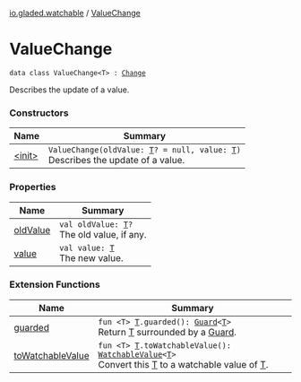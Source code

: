 [io.gladed.watchable](../index.md) / [ValueChange](./index.md)

# ValueChange

`data class ValueChange<T> : `[`Change`](../-change.md)

Describes the update of a value.

### Constructors

| Name | Summary |
|---|---|
| [&lt;init&gt;](-init-.md) | `ValueChange(oldValue: `[`T`](index.md#T)`? = null, value: `[`T`](index.md#T)`)`<br>Describes the update of a value. |

### Properties

| Name | Summary |
|---|---|
| [oldValue](old-value.md) | `val oldValue: `[`T`](index.md#T)`?`<br>The old value, if any. |
| [value](value.md) | `val value: `[`T`](index.md#T)<br>The new value. |

### Extension Functions

| Name | Summary |
|---|---|
| [guarded](../../io.gladed.watchable.util/guarded.md) | `fun <T> `[`T`](../../io.gladed.watchable.util/guarded.md#T)`.guarded(): `[`Guard`](../../io.gladed.watchable.util/-guard/index.md)`<`[`T`](../../io.gladed.watchable.util/guarded.md#T)`>`<br>Return [T](../../io.gladed.watchable.util/guarded.md#T) surrounded by a [Guard](../../io.gladed.watchable.util/-guard/index.md). |
| [toWatchableValue](../to-watchable-value.md) | `fun <T> `[`T`](../to-watchable-value.md#T)`.toWatchableValue(): `[`WatchableValue`](../-watchable-value/index.md)`<`[`T`](../to-watchable-value.md#T)`>`<br>Convert this [T](../to-watchable-value.md#T) to a watchable value of [T](../to-watchable-value.md#T). |
